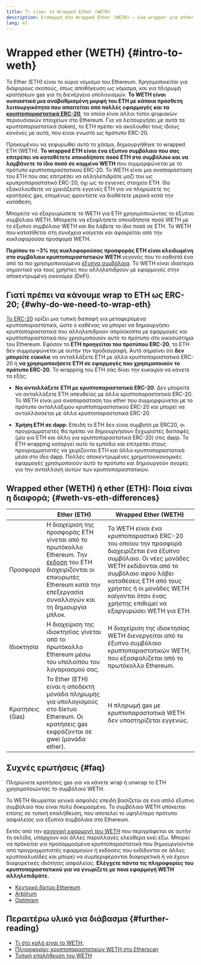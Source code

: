 ```yaml
---
title: Τι είναι το Wrapped Ether (WETH)
description: Εισαγωγή στο Wrapped Ether (WETH) — ένα wrapper για ether (ETH) συμβατό με ERC20.
lang: el
---
```


# Wrapped ether (WETH) {#intro-to-weth}

Το Ether (ETH) είναι το κύριο νόμισμα του Ethereum. Χρησιμοποιείται για διάφορους σκοπούς, όπως αποθήκευση ως νόμισμα, και για πληρωμή κρατήσεων gas για τη διενέργεια υπολογισμών. **Το WETH είναι ουσιαστικά μια αναβαθμισμένη μορφή του ETH με κάποια πρόσθετη λειτουργικότητα που απαιτείται από πολλές εφαρμογές και τα [κρυπτοπαραστατικά ERC-20](/glossary/#erc-20)**, τα οποία είναι άλλοι τύποι ψηφιακών περιουσιακών στοιχείων στο Ethereum. Για να λειτουργήσει με αυτά τα κρυπτοπαραστατικά (token), το ETH πρέπει να ακολουθεί τους ίδιους κανόνες με αυτά, που είναι γνωστό ως πρότυπο ERC-20.

Προκειμένου να γεφυρωθεί αυτό το χάσμα, δημιουργήθηκε το wrapped ETH (WETH). **Το wrapped ETH είναι ένα έξυπνο συμβόλαιο που σας επιτρέπει να καταθέτετε οποιοδήποτε ποσό ETH στο συμβόλαιο και να λαμβάνετε το ίδιο ποσό σε κομμένο WETH** που συμμορφώνεται με το πρότυπο κρυπτοπαραστατικού ERC-20. Το WETH είναι μια αναπαράσταση του ETH που σας επιτρέπει να αλληλεπιδράτε μαζί του ως κρυπροπαραστατικό ERC-20, όχι ως το εγγενές στοιχείο ETH. Θα εξακολουθείτε να χρειάζεστε εγγενές ETH για να πληρώσετε τις κρατήσεις gas, επομένως φροντίστε να διαθέτετε μερικά κατά την κατάθεση.

Μπορείτε να εξαργυρώσετε το WETH για ETH χρησιμοποιώντας το έξυπνο συμβόλαιο WETH. Μπορείτε να εξοφλήσετε οποιοδήποτε ποσό WETH με το έξυπνο συμβόλαιο WETH και θα λάβετε το ίδιο ποσό σε ETH. Το WETH που κατατίθεται στη συνέχεια καίγεται και αφαιρείται από την κυκλοφορούσα προσφορά WETH.

**Περίπου το ~3% της κυκλοφορούσας προσφοράς ETH είναι κλειδωμένη στο συμβόλαιο κρυπτοπαραστατικών WETH** γεγονός που το καθιστά ένα από τα πιο χρησιμοποιούμενα [έξυπνα συμβόλαια](/glossary/#smart-contract). Το WETH είναι ιδιαίτερα σημαντικό για τους χρήστες που αλληλεπιδρούν με εφαρμογές στην αποκεντρωμένη οικονομία (DeFi).

## Γιατί πρέπει να κάνουμε wrap το ETH ως ERC-20; {#why-do-we-need-to-wrap-eth}

[Το ERC-20](/developers/docs/standards/tokens/erc-20/) ορίζει μια τυπική διεπαφή για μεταφερόμενα κρυπτοπαραστατικά, ώστε ο καθένας να μπορεί να δημιουργήσει κρυπτοπαραστατικά που αλληλεπιδρούν απρόσκοπτα με εφαρμογές και κρυπτοπαραστατικά που χρησιμοποιούν αυτό το πρότυπο στο οικοσύστημα του Ethereum. Εφόσον το **ETH προηγείται του προτύπου ERC-20**, το ETH δεν συμμορφώνεται με αυτήν την προδιαγραφή. Αυτό σημαίνει ότι **δεν μπορείτε εύκολα** να ανταλλάξετε ETH με άλλα κρυπτοπαραστατικά ERC-20 ή **να χρησιμοποιήσετε ETH σε εφαρμογές που χρησιμοποιούν το πρότυπο ERC-20**. Το wrapping του ETH σάς δίνει την ευκαιρία να κάνετε τα εξής:

- **Να ανταλλάξετε ETH με κρυπτοπαραστατικά ERC-20**: Δεν μπορείτε να ανταλλάξετε ETH απευθείας με άλλα κρυπτοπαραστατικά ERC-20. Το WETH είναι μια αναπαράσταση του ether που συμμορφώνεται με το πρότυπο ανταλλάξιμου κρυπτοπαραστατικού ERC-20 και μπορεί να ανταλλάσσεται με άλλα κρυπτοπαραστατικά ERC-20.

- **Χρήση ETH σε dapp**: Επειδή το ETH δεν είναι συμβατό με ERC20, οι προγραμματιστές θα πρέπει να δημιουργήσουν ξεχωριστές διεπαφές (μία για ETH και άλλη για κρυπτοπαραστατικά ERC-20) στις dapp. Το ETH wrapping καταργεί αυτό το εμπόδιο και επιτρέπει στους προγραμματιστές να χειρίζονται ETH και άλλα κρυπτοπαραστατικά μέσα στο ίδιο dapp. Πολλές αποκεντρωμένες χρηματοοικονομικές εφαρμογές χρησιμοποιούν αυτό το πρότυπο και δημιουργούν αγορές για την ανταλλαγή αυτών των κρυπτοπαραστατικών.

## Wrapped ether (WETH) ή ether (ETH): Ποια είναι η διαφορά; {#weth-vs-eth-differences}

|                                    | **Ether (ETH)**                                                                                                                                                                                                              | **Wrapped Ether (WETH)**                                                                                                                                                                                                                                                                          |
| ---------------------------------- | ----------------------------------------------------------------------------------------------------------------------------------------------------------------------------------------------------------------------------------------------- | -------------------------------------------------------------------------------------------------------------------------------------------------------------------------------------------------------------------------------------------------------------------------------------------------------------------- |
| Προσφορά                           | Η διαχείριση της προσφοράς ETH γίνεται από το πρωτόκολλο Ethereum. Την [έκδοση](/roadmap/merge/issuance) του ETH διαχειρίζονται οι επικυρωτές Ethereum κατά την επεξεργασία συναλλαγών και τη δημιουργία μπλοκ. | Το WETH είναι ένα κρυπτοπαραστικό ERC-20 του οποίου την προσφορά διαχειρίζεται ένα έξυπνο συμβόλαιο. Οι νέες μονάδες WETH εκδίδονται από το συμβόλαιο αφού λάβει καταθέσεις ETH από τους χρήστες ή οι μονάδες WETH καίγονται όταν ένας χρήστης επιθυμεί να εξαργυρώσει WETH για ETH. |
| Ιδιοκτησία                         | Η διαχείριση της ιδιοκτησίας γίνεται από το πρωτόκολλο Ethereum μέσω του υπολοίπου του λογαριασμού σας.                                                                                                                         | Η διαχείριση της ιδιοκτησίας WETH διενεργείται από το έξυπνο συμβόλαιο κρυπτοπαραστατικών WETH, που εξασφαλίζεται από το πρωτόκολλο Ethereum.                                                                                                                                                        |
| Κρατήσεις (Gas) | Το Ether (ETH) είναι η αποδεκτή μονάδα πληρωμής για υπολογισμούς στο δίκτυο Ethereum. Οι κρατήσεις gas εκφράζονται σε gwei (μονάδα ether).                                | Η πληρωμή gas με κρυπτοπαραστατικά WETH δεν υποστηρίζεται εγγενώς.                                                                                                                                                                                                                                   |

## Συχνές ερωτήσεις {#faq}

<ExpandableCard title="Do you pay to wrap/unwrap ETH?" eventCategory="/wrapped-eth" eventName="clicked Do you pay to wrap/unwrap ETH?">

Πληρώνετε κρατήσεις gas για να κάνετε wrap ή unwrap το ETH χρησιμοποιώντας το συμβόλαιο WETH.

</ExpandableCard>

<ExpandableCard title="Is WETH safe?" eventCategory="/wrapped-eth" eventName="clicked Is WETH safe?">

Το WETH θεωρείται γενικά ασφαλές επειδή βασίζεται σε ένα απλό έξυπνο συμβόλαιο που είναι πολύ δοκιμασμένο. Το συμβόλαιο WETH υπόκειται επίσης σε τυπική επαλήθευση, που αποτελεί το υψηλότερο πρότυπο ασφαλείας για έξυπνα συμβόλαια στο Ethereum.

</ExpandableCard>

<ExpandableCard title="Why am I seeing different WETH tokens?" eventCategory="/wrapped-eth" eventName="clicked Why am I seeing different WETH tokens?">

Εκτός από την [κανονική εφαρμογή του WETH](https://etherscan.io/token/0xc02aaa39b223fe8d0a0e5c4f27ead9083c756cc2) που περιγράφεται σε αυτήν τη σελίδα, υπάρχουν και άλλες παραλλαγές ελεύθερα εκεί έξω. Μπορεί να πρόκειται για προσαρμοσμένα κρυπτοπαραστατικά που δημιουργούνται από προγραμματιστές εφαρμογών ή εκδόσεις που εκδίδονται σε άλλες κρυπτοαλυσίδες και μπορεί να συμπεριφέρονται διαφορετικά ή να έχουν διαφορετικές ιδιότητες ασφαλείας. **Ελέγχετε πάντα τις πληροφορίες του κρυπτοπαραστατικού για να γνωρίζετε με ποια εφαρμογή WETH αλληλεπιδράτε.**

</ExpandableCard>

<ExpandableCard title="What are the WETH contracts on other networks?" eventCategory="/wrapped-eth" eventName="clicked What are the WETH contracts on other networks?">

- [Κεντρικό δίκτυο Ethereum](https://etherscan.io/token/0xC02aaA39b223FE8D0A0e5C4F27eAD9083C756Cc2)
- [Arbitrum](https://arbiscan.io/token/0x82af49447d8a07e3bd95bd0d56f35241523fbab1)
- [Optimism](https://optimistic.etherscan.io/token/0x4200000000000000000000000000000000000006)

</ExpandableCard>

## Περαιτέρω υλικό για διάβασμα {#further-reading}

- [Τι στο καλό είναι το WETH;](https://weth.tkn.eth.limo/)
- [Πληροφορίες κρυπτοπαραστατικών WETH στο Etherscan](https://etherscan.io/token/0xc02aaa39b223fe8d0a0e5c4f27ead9083c756cc2)
- [Τυπική επαλήθευση του WETH](https://zellic.io/blog/formal-verification-weth)
